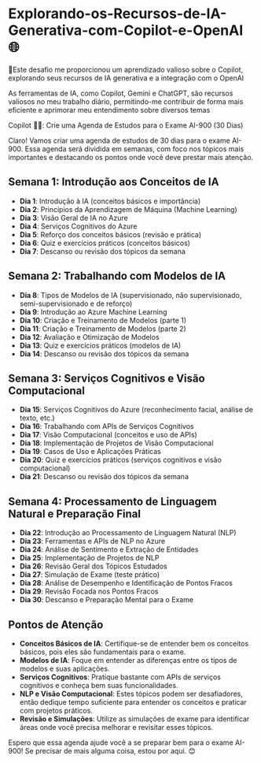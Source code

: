 # Explorando-os-Recursos-de-IA-Generativa-com-Copilot-e-OpenAI 🌐

📌Este desafio me proporcionou um aprendizado valioso sobre o Copilot, explorando seus recursos de IA generativa e a integração com o OpenAI

As ferramentas de IA, como Copilot, Gemini e ChatGPT, são recursos valiosos no meu trabalho diário, permitindo-me contribuir de forma mais eficiente e aprimorar meu entendimento sobre diversos temas

Copilot 🧑‍💻: Crie uma Agenda de Estudos para o Exame AI-900 (30 Dias)

Claro! Vamos criar uma agenda de estudos de 30 dias para o exame AI-900. Essa agenda será dividida em semanas, com foco nos tópicos mais importantes e destacando os pontos onde você deve prestar mais atenção.

## Semana 1: Introdução aos Conceitos de IA
- **Dia 1**: Introdução à IA (conceitos básicos e importância)
- **Dia 2**: Princípios da Aprendizagem de Máquina (Machine Learning)
- **Dia 3**: Visão Geral de IA no Azure
- **Dia 4**: Serviços Cognitivos do Azure
- **Dia 5**: Reforço dos conceitos básicos (revisão e prática)
- **Dia 6**: Quiz e exercícios práticos (conceitos básicos)
- **Dia 7**: Descanso ou revisão dos tópicos da semana

## Semana 2: Trabalhando com Modelos de IA
- **Dia 8**: Tipos de Modelos de IA (supervisionado, não supervisionado, semi-supervisionado e de reforço)
- **Dia 9**: Introdução ao Azure Machine Learning
- **Dia 10**: Criação e Treinamento de Modelos (parte 1)
- **Dia 11**: Criação e Treinamento de Modelos (parte 2)
- **Dia 12**: Avaliação e Otimização de Modelos
- **Dia 13**: Quiz e exercícios práticos (modelos de IA)
- **Dia 14**: Descanso ou revisão dos tópicos da semana

## Semana 3: Serviços Cognitivos e Visão Computacional
- **Dia 15**: Serviços Cognitivos do Azure (reconhecimento facial, análise de texto, etc.)
- **Dia 16**: Trabalhando com APIs de Serviços Cognitivos
- **Dia 17**: Visão Computacional (conceitos e uso de APIs)
- **Dia 18**: Implementação de Projetos de Visão Computacional
- **Dia 19**: Casos de Uso e Aplicações Práticas
- **Dia 20**: Quiz e exercícios práticos (serviços cognitivos e visão computacional)
- **Dia 21**: Descanso ou revisão dos tópicos da semana

## Semana 4: Processamento de Linguagem Natural e Preparação Final
- **Dia 22**: Introdução ao Processamento de Linguagem Natural (NLP)
- **Dia 23**: Ferramentas e APIs de NLP no Azure
- **Dia 24**: Análise de Sentimento e Extração de Entidades
- **Dia 25**: Implementação de Projetos de NLP
- **Dia 26**: Revisão Geral dos Tópicos Estudados
- **Dia 27**: Simulação de Exame (teste prático)
- **Dia 28**: Análise de Desempenho e Identificação de Pontos Fracos
- **Dia 29**: Revisão Focada nos Pontos Fracos
- **Dia 30**: Descanso e Preparação Mental para o Exame

## Pontos de Atenção
- **Conceitos Básicos de IA**: Certifique-se de entender bem os conceitos básicos, pois eles são fundamentais para o exame.
- **Modelos de IA**: Foque em entender as diferenças entre os tipos de modelos e suas aplicações.
- **Serviços Cognitivos**: Pratique bastante com APIs de serviços cognitivos e conheça bem suas funcionalidades.
- **NLP e Visão Computacional**: Estes tópicos podem ser desafiadores, então dedique tempo suficiente para entender os conceitos e praticar com projetos práticos.
- **Revisão e Simulações**: Utilize as simulações de exame para identificar áreas onde você precisa melhorar e revisitar esses tópicos.

Espero que essa agenda ajude você a se preparar bem para o exame AI-900! Se precisar de mais alguma coisa, estou por aqui. 😊
```

